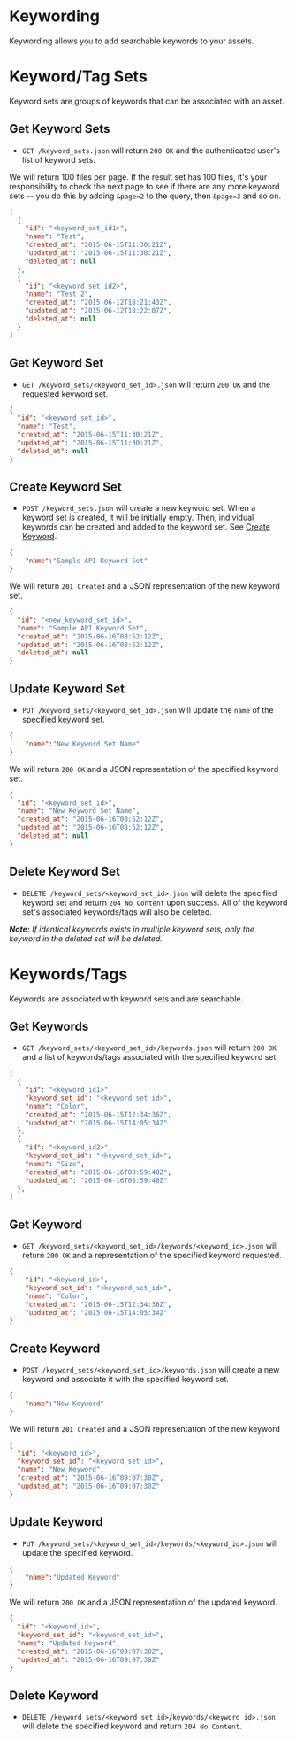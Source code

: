 Keywording
============

Keywording allows you to add searchable keywords to your assets.


Keyword/Tag Sets
============

Keyword sets are groups of keywords that can be associated with an asset.

Get Keyword Sets
----------------
* `GET /keyword_sets.json` will return `200 OK` and the authenticated user's list of keyword sets.

We will return 100 files per page. If the result set has 100 files, it's your responsibility to check the next page to see if there are any more keyword sets -- you do this by adding `&page=2` to the query, then `&page=3` and so on.

```json
[
  {
	"id": "<keyword_set_id1>",
	"name": "Test",
	"created_at": "2015-06-15T11:30:21Z",
	"updated_at": "2015-06-15T11:30:21Z",
	"deleted_at": null
  },
  {
    "id": "<keyword_set_id2>",
    "name": "Test 2",
    "created_at": "2015-06-12T18:21:43Z",
    "updated_at": "2015-06-12T18:22:07Z",
    "deleted_at": null
  }
]
```

Get Keyword Set
---------------
* `GET /keyword_sets/<keyword_set_id>.json` will return `200 OK` and the requested keyword set.

```json
{
  "id": "<keyword_set_id>",
  "name": "Test",
  "created_at": "2015-06-15T11:30:21Z",
  "updated_at": "2015-06-15T11:30:21Z",
  "deleted_at": null
}
```

Create Keyword Set
------------------
* `POST /keyword_sets.json` will create a new keyword set. When a keyword set is created, it will be initially empty. Then, individual keywords can be created and added to the keyword set. See [Create Keyword](https://github.com/ofelcan164/API/blob/Improve-Docs/sections/keywording.md#create-keyword).

```json
{
	"name":"Sample API Keyword Set"
}
```

We will return `201 Created` and a JSON representation of the new keyword set.


```json
{
  "id": "<new_keyword_set_id>",
  "name": "Sample API Keyword Set",
  "created_at": "2015-06-16T08:52:12Z",
  "updated_at": "2015-06-16T08:52:12Z",
  "deleted_at": null
}
```

Update Keyword Set
------------------
* `PUT /keyword_sets/<keyword_set_id>.json` will update the `name` of the specified keyword set.
```json
{
	"name":"New Keyword Set Name"
}
```
We will return `200 OK` and a JSON representation of the specified keyword set.

```json
{
  "id": "<keyword_set_id>",
  "name": "New Keyword Set Name",
  "created_at": "2015-06-16T08:52:12Z",
  "updated_at": "2015-06-16T08:52:12Z",
  "deleted_at": null
}
```

Delete Keyword Set
-------------------
* `DELETE /keyword_sets/<keyword_set_id>.json` will delete the specified keyword set and return `204 No Content` upon success. All of the keyword set's associated keywords/tags will also be deleted.

_**Note:** If identical keywords exists in multiple keyword sets, only the keyword in the deleted set will be deleted._

Keywords/Tags
========

Keywords are associated with keyword sets and are searchable.

Get Keywords
------------
* `GET /keyword_sets/<keyword_set_id>/keywords.json` will return `200 OK` and a list of keywords/tags associated with the specified keyword set.

```json
[
  {
    "id": "<keyword_id1>",
    "keyword_set_id": "<keyword_set_id>",
    "name": "Color",
    "created_at": "2015-06-15T12:34:36Z",
    "updated_at": "2015-06-15T14:05:34Z"
  },
  {
    "id": "<keyword_id2>",
    "keyword_set_id": "<keyword_set_id>",
    "name": "Size",
    "created_at": "2015-06-16T08:59:48Z",
    "updated_at": "2015-06-16T08:59:48Z"
  },
]
```

Get Keyword
-----------
* `GET /keyword_sets/<keyword_set_id>/keywords/<keyword_id>.json` will return `200 OK` and a representation of the specified keyword requested.

```json
{
	"id": "<keyword_id>",
	"keyword_set_id": "<keyword_set_id>",
	"name": "Color",
	"created_at": "2015-06-15T12:34:36Z",
	"updated_at": "2015-06-15T14:05:34Z"
}
```

Create Keyword
--------------
* `POST /keyword_sets/<keyword_set_id>/keywords.json` will create a new keyword and associate it with the specified keyword set.

```json
{
	"name":"New Keyword"
}
```

We will return `201 Created` and a JSON representation of the new keyword

```json
{
  "id": "<keyword_id>",
  "keyword_set_id": "<keyword_set_id>",
  "name": "New Keyword",
  "created_at": "2015-06-16T09:07:30Z",
  "updated_at": "2015-06-16T09:07:30Z"
}
```

Update Keyword
--------------
* `PUT /keyword_sets/<keyword_set_id>/keywords/<keyword_id>.json` will update the specified keyword.

```json
{
	"name":"Updated Keyword"
}
```

We will return `200 OK` and a JSON representation of the updated keyword.

```json
{
  "id": "<keyword_id>",
  "keyword_set_id": "<keyword_set_id>",
  "name": "Updated Keyword",
  "created_at": "2015-06-16T09:07:30Z",
  "updated_at": "2015-06-16T09:07:30Z"
}
```

Delete Keyword
--------------
* `DELETE /keyword_sets/<keyword_set_id>/keywords/<keyword_id>.json` will delete the specified keyword and return `204 No Content`.
